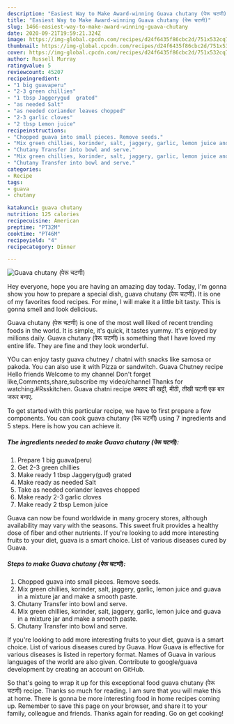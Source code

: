 ```yaml
---
description: "Easiest Way to Make Award-winning Guava chutany (पेरू चटणी)"
title: "Easiest Way to Make Award-winning Guava chutany (पेरू चटणी)"
slug: 1466-easiest-way-to-make-award-winning-guava-chutany
date: 2020-09-21T19:59:21.324Z
image: https://img-global.cpcdn.com/recipes/d24f6435f86cbc2d/751x532cq70/guava-chutany-पेरू-चटणी-recipe-main-photo.jpg
thumbnail: https://img-global.cpcdn.com/recipes/d24f6435f86cbc2d/751x532cq70/guava-chutany-पेरू-चटणी-recipe-main-photo.jpg
cover: https://img-global.cpcdn.com/recipes/d24f6435f86cbc2d/751x532cq70/guava-chutany-पेरू-चटणी-recipe-main-photo.jpg
author: Russell Murray
ratingvalue: 5
reviewcount: 45207
recipeingredient:
- "1 big guavaperu"
- "2-3 green chillies"
- "1 tbsp Jaggerygud  grated"
- "as needed Salt"
- "as needed coriander leaves chopped"
- "2-3 garlic cloves"
- "2 tbsp Lemon juice"
recipeinstructions:
- "Chopped guava into small pieces. Remove seeds."
- "Mix green chillies, korinder, salt, jaggery, garlic, lemon juice and guava in a mixture jar and make a smooth paste."
- "Chutany Transfer into bowl and serve."
- "Mix green chillies, korinder, salt, jaggery, garlic, lemon juice and guava in a mixture jar and make a smooth paste."
- "Chutany Transfer into bowl and serve."
categories:
- Recipe
tags:
- guava
- chutany

katakunci: guava chutany 
nutrition: 125 calories
recipecuisine: American
preptime: "PT32M"
cooktime: "PT46M"
recipeyield: "4"
recipecategory: Dinner

---
```



![Guava chutany (पेरू चटणी)](https://img-global.cpcdn.com/recipes/d24f6435f86cbc2d/751x532cq70/guava-chutany-पेरू-चटणी-recipe-main-photo.jpg)

Hey everyone, hope you are having an amazing day today. Today, I'm gonna show you how to prepare a special dish, guava chutany (पेरू चटणी). It is one of my favorites food recipes. For mine, I will make it a little bit tasty. This is gonna smell and look delicious.

Guava chutany (पेरू चटणी) is one of the most well liked of recent trending foods in the world. It is simple, it's quick, it tastes yummy. It's enjoyed by millions daily. Guava chutany (पेरू चटणी) is something that I have loved my entire life. They are fine and they look wonderful.

YOu can enjoy tasty guava chutney / chatni with snacks like samosa or pakoda. You can also use it with Pizza or sandwitch. Guava Chutney recipe Hello friends Welcome to my channel Don&#39;t forget like,Comments,share,subscribe my video/channel Thanks for watching.#Rsskitchen. Guava chatni recipe अमरुद की खट्टी, मीठी, तीखी चटनी एक बार जरूर बनाए.


To get started with this particular recipe, we have to first prepare a few components. You can cook guava chutany (पेरू चटणी) using 7 ingredients and 5 steps. Here is how you can achieve it.

<!--inarticleads1-->

##### The ingredients needed to make Guava chutany (पेरू चटणी):

1. Prepare 1 big guava(peru)
1. Get 2-3 green chillies
1. Make ready 1 tbsp Jaggery(gud)  grated
1. Make ready as needed Salt
1. Take as needed coriander leaves chopped
1. Make ready 2-3 garlic cloves
1. Make ready 2 tbsp Lemon juice


Guava can now be found worldwide in many grocery stores, although availability may vary with the seasons. This sweet fruit provides a healthy dose of fiber and other nutrients. If you&#39;re looking to add more interesting fruits to your diet, guava is a smart choice. List of various diseases cured by Guava. 

<!--inarticleads2-->

##### Steps to make Guava chutany (पेरू चटणी):

1. Chopped guava into small pieces. Remove seeds.
1. Mix green chillies, korinder, salt, jaggery, garlic, lemon juice and guava in a mixture jar and make a smooth paste.
1. Chutany Transfer into bowl and serve.
1. Mix green chillies, korinder, salt, jaggery, garlic, lemon juice and guava in a mixture jar and make a smooth paste.
1. Chutany Transfer into bowl and serve.


If you&#39;re looking to add more interesting fruits to your diet, guava is a smart choice. List of various diseases cured by Guava. How Guava is effective for various diseases is listed in repertory format. Names of Guava in various languages of the world are also given. Contribute to google/guava development by creating an account on GitHub. 

So that's going to wrap it up for this exceptional food guava chutany (पेरू चटणी) recipe. Thanks so much for reading. I am sure that you will make this at home. There is gonna be more interesting food in home recipes coming up. Remember to save this page on your browser, and share it to your family, colleague and friends. Thanks again for reading. Go on get cooking!
